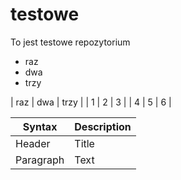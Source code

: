 # testowe
To jest testowe repozytorium
- raz
- dwa
- trzy

| raz | dwa | trzy |
| 1   | 2   | 3    |
| 4   | 5   | 6    |

| Syntax      | Description |
| ----------- | ----------- |
| Header      | Title       |
| Paragraph   | Text        |
